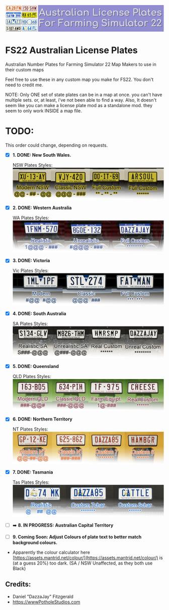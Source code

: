 ![Aussie Plates Header Image.](_Development_Files/Images/Aussie-Plates-Header.png)

# FS22 Australian License Plates
Australian Number Plates for Farming Simulator 22 Map Makers to use in their custom maps


Feel free to use these in any custom map you make for FS22.
You don't need to credit me.

NOTE: Only ONE set of state plates can be in a map at once. you can't have multiple sets. or, at least, i've not been able to find a way.
Also, It doesn't seem like you can make a license plate mod as a standalone mod. they seem to only work INSIDE a map file.


# TODO:
This order could change, depending on requests.
- [x] **1. DONE: New South Wales.**


  NSW Plates Styles:
      ![NSW Plates Image.](_Development_Files/Screenshots/New%20South%20Wales/Plate-Shots.png)
- [x] **2. DONE: Western Australia**

  WA Plates Styles:
      ![WA Plates Image.](_Development_Files/Screenshots/Western%20Australia/Plate-Shots.png)
- [x] **3. DONE: Victoria**

  Vic Plates Styles:
      ![Vic Plates Image.](_Development_Files/Screenshots/Victoria/Plate-Shots.png)
- [x] **4. DONE: South Australia**

  SA Plates Styles:
      ![SA Plates Image.](_Development_Files/Screenshots/South%20Australia/Plate-Shots.png)
- [x] **5. DONE: Queensland**

  QLD Plates Styles:
      ![QLD Plates Image.](_Development_Files/Screenshots/Queensland/Plate-Shots.png)
- [x] **6. DONE: Northern Territory**

  NT Plates Styles:
      ![NT Plates Image.](_Development_Files/Screenshots/Northern%20Territory/Plate-Shots.png)
- [x] **7. DONE: Tasmania**

  Tas Plates Styles:
      ![Tas Plates Image.](_Development_Files/Screenshots/Tasmania/Plate-Shots.png)
- [ ] :arrow_right: **8. IN PROGRESS: Australian Capital Territory**
- [ ] **9. Coming Soon: Adjust Colours of plate text to better match background colours.**

- Apparently the colour calculator here [https://assets.mantrid.net/colour/](https://assets.mantrid.net/colour/) is (at a guess 20%) too dark. (SA / NSW Unaffected, as they both use Black)

## Credits:
- Daniel "DazzaJay" Fitzgerald
- https://wwwPotholeStudios.com

